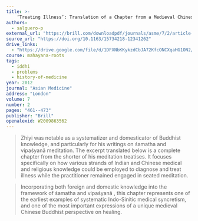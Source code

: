 ```yaml
---
title: >-
    ‘Treating Illness’: Translation of a Chapter from a Medieval Chinese Buddhist Meditation Manual by Zhiyi (538–597)
authors:
  - salguero-p
external_url: "https://brill.com/downloadpdf/journals/asme/7/2/article-p461_10.pdf"
source_url: "https://doi.org/10.1163/15734218-12341262"
drive_links:
  - "https://drive.google.com/file/d/1DFXNbKKykzdCbJA72KfcONCXqaHG1ON2/view?usp=drivesdk"
course: mahayana-roots
tags:
  - iddhi
  - problems
  - history-of-medicine
year: 2012
journal: "Asian Medicine"
address: "London"
volume: 7
number: 2
pages: "461--473"
publisher: "Brill"
openalexid: W2009863562
---
```


> Zhiyi was notable as a systematizer and domesticator of Buddhist knowledge, and particularly for his writings on śamatha and vipaśyanā meditation.
> The excerpt translated below is a complete chapter from the shorter of his meditation treatises.
> It focuses specifically on how various strands of Indian and Chinese medical and religious knowledge could be employed to diagnose and treat illness while the practitioner remained engaged in seated meditation.

> Incorporating both foreign and domestic knowledge into the framework of śamatha and vipaśyanā , this chapter represents one of the earliest examples of systematic Indo-Sinitic medical syncretism, and one of the most important expressions of a unique medieval Chinese Buddhist perspective on healing.

